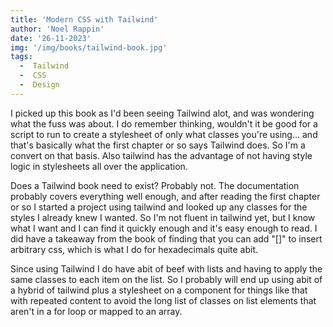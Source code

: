```yaml
---
title: 'Modern CSS with Tailwind'
author: 'Noel Rappin'
date: '26-11-2023'
img: '/img/books/tailwind-book.jpg'
tags:
  -  Tailwind
  -  CSS
  -  Design
---
```


I picked up this book as I'd been seeing Tailwind alot, and was wondering what the fuss was about. I do remember thinking, wouldn't it be good for a script to run to create a stylesheet of only what classes you're using... and that's basically what the first chapter or so says Tailwind does. So I'm a convert on that basis. Also tailwind has the advantage of not having style logic in stylesheets all over the application.

Does a Tailwind book need to exist? Probably not. The documentation probably covers everything well enough, and after reading the first chapter or so I started a project using tailwind and looked up any classes for the styles I already knew I wanted. So I'm not fluent in tailwind yet, but I know what I want and I can find it quickly enough and it's easy enough to read. I did have a takeaway from the book of finding that you can add "[]" to insert arbitrary css, which is what I do for hexadecimals quite abit.

Since using Tailwind I do have abit of beef with lists and having to apply the same classes to each item on the list. So I probably will end up using abit of a hybrid of tailwind plus a stylesheet on a component for things like that with repeated content to avoid the long list of classes on list elements that aren't in a for loop or mapped to an array.